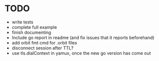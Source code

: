 # TODO
- write tests
- complete full example
- finish documenting
- Include go report in readme (and fix issues that it reports beforehand)
- add orbit fmt cmd for .orbit files
- disconnect session after TTL?
- use tls.dialContext in yamux, once the new go version has come out